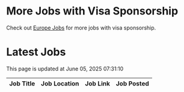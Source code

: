 # More Jobs with Visa Sponsorship

Check out [Europe Jobs](https://github.com/sureshparimi/europejobs#latest-jobs) for more jobs with visa sponsorship.

# Latest Jobs

This page is updated at June 05, 2025 07:31:10

| Job Title | Job Location | Job Link | Job Posted |
| --- | --- | --- | --- |
